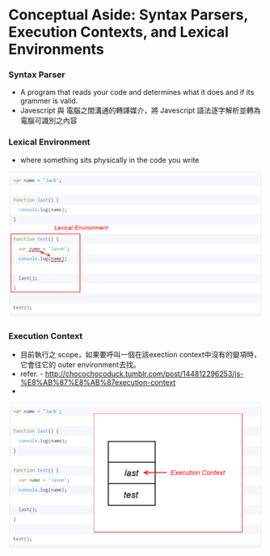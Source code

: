 ﻿# Conceptual Aside: Syntax Parsers, Execution Contexts, and Lexical Environments



### Syntax Parser
  - A program that reads your code and determines what it does and if its grammer is valid.
  - Javescript 與 電腦之間溝通的轉譯媒介，將 Javescript 語法逐字解析並轉為電腦可識別之內容


### Lexical Environment
  - where something sits physically in the code you write

![Alt text](le.png)

### Execution Context
  - 目前執行之 scope，如果要呼叫一個在該exection context中沒有的變項時，它會往它的 outer environment去找。
  - refer. - http://chocochocoduck.tumblr.com/post/144812296253/js-%E8%AB%87%E8%AB%87execution-context
  - 
![Alt text](ec.png)